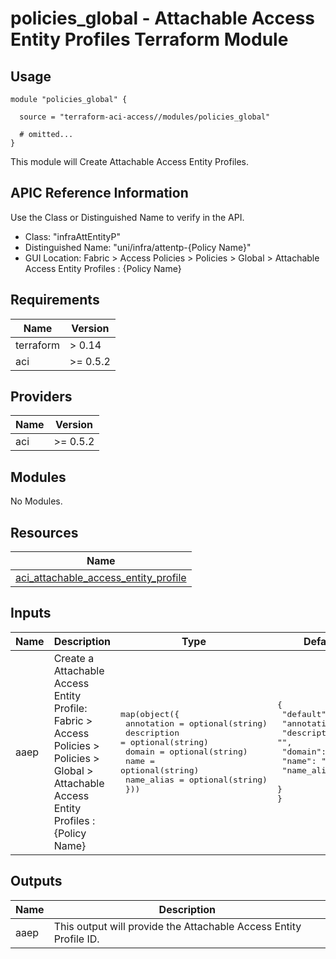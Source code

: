 # policies_global - Attachable Access Entity Profiles Terraform Module

## Usage

```hcl
module "policies_global" {

  source = "terraform-aci-access//modules/policies_global"

  # omitted...
}
```

This module will Create Attachable Access Entity Profiles.

## APIC Reference Information

Use the Class or Distinguished Name to verify in the API.

* Class: "infraAttEntityP"
* Distinguished Name: "uni/infra/attentp-{Policy Name}"
* GUI Location: Fabric > Access Policies > Policies > Global > Attachable Access Entity Profiles : {Policy Name}

<!-- BEGINNING OF PRE-COMMIT-TERRAFORM DOCS HOOK -->
## Requirements

| Name | Version |
|------|---------|
| terraform | > 0.14 |
| aci | >= 0.5.2 |

## Providers

| Name | Version |
|------|---------|
| aci | >= 0.5.2 |

## Modules

No Modules.

## Resources

| Name |
|------|
| [aci_attachable_access_entity_profile](https://registry.terraform.io/providers/ciscodevnet/aci/0.5.2/docs/resources/attachable_access_entity_profile) |

## Inputs

| Name | Description | Type | Default | Required |
|------|-------------|------|---------|:--------:|
| aaep | Create a Attachable Access Entity Profile: Fabric > Access Policies > Policies > Global > Attachable Access Entity Profiles : {Policy Name} | <pre>map(object({<br>    annotation  = optional(string)<br>    description = optional(string)<br>    domain      = optional(string)<br>    name        = optional(string)<br>    name_alias  = optional(string)<br>  }))</pre> | <pre>{<br>  "default": {<br>    "annotation": "",<br>    "description": "",<br>    "domain": "",<br>    "name": "access",<br>    "name_alias": ""<br>  }<br>}</pre> | no |

## Outputs

| Name | Description |
|------|-------------|
| aaep | This output will provide the Attachable Access Entity Profile ID. |
<!-- END OF PRE-COMMIT-TERRAFORM DOCS HOOK -->
